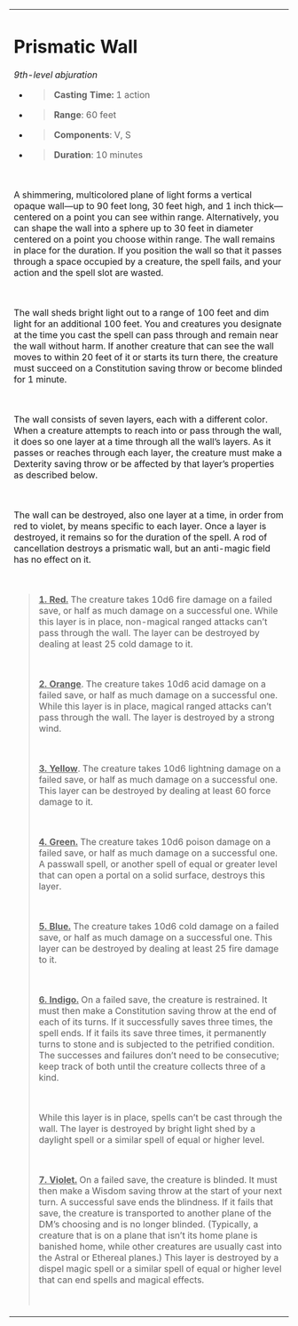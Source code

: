 <table><tbody><tr class="odd"><td><h1 id="prismatic-wall"><strong>Prismatic Wall</strong></h1><p><em>9th-level abjuration</em></p><ul><li><blockquote><p><strong>Casting Time:</strong> 1 action</p></blockquote></li><li><blockquote><p><strong>Range</strong>: 60 feet</p></blockquote></li><li><blockquote><p><strong>Components</strong>: V, S</p></blockquote></li><li><blockquote><p><strong>Duration</strong>: 10 minutes</p></blockquote></li></ul><p> </p><p>A shimmering, multicolored plane of light forms a vertical opaque wall—up to 90 feet long, 30 feet high, and 1 inch thick—centered on a point you can see within range. Alternatively, you can shape the wall into a sphere up to 30 feet in diameter centered on a point you choose within range. The wall remains in place for the duration. If you position the wall so that it passes through a space occupied by a creature, the spell fails, and your action and the spell slot are wasted.</p><p> </p><p>The wall sheds bright light out to a range of 100 feet and dim light for an additional 100 feet. You and creatures you designate at the time you cast the spell can pass through and remain near the wall without harm. If another creature that can see the wall moves to within 20 feet of it or starts its turn there, the creature must succeed on a Constitution saving throw or become blinded for 1 minute.</p><p> </p><p>The wall consists of seven layers, each with a different color. When a creature attempts to reach into or pass through the wall, it does so one layer at a time through all the wall’s layers. As it passes or reaches through each layer, the creature must make a Dexterity saving throw or be affected by that layer’s properties as described below.</p><p> </p><p>The wall can be destroyed, also one layer at a time, in order from red to violet, by means specific to each layer. Once a layer is destroyed, it remains so for the duration of the spell. A rod of cancellation destroys a prismatic wall, but an anti-magic field has no effect on it.</p><p> </p><blockquote><p><strong><u>1. Red.</u></strong> The creature takes 10d6 fire damage on a failed save, or half as much damage on a successful one. While this layer is in place, non-magical ranged attacks can’t pass through the wall. The layer can be destroyed by dealing at least 25 cold damage to it.</p><p> </p><p><strong><u>2. Orange</u></strong>. The creature takes 10d6 acid damage on a failed save, or half as much damage on a successful one. While this layer is in place, magical ranged attacks can’t pass through the wall. The layer is destroyed by a strong wind.</p><p> </p><p><strong><u>3. Yellow</u></strong>. The creature takes 10d6 lightning damage on a failed save, or half as much damage on a successful one. This layer can be destroyed by dealing at least 60 force damage to it.</p><p> </p><p><strong><u>4. Green.</u></strong> The creature takes 10d6 poison damage on a failed save, or half as much damage on a successful one. A passwall spell, or another spell of equal or greater level that can open a portal on a solid surface, destroys this layer.</p><p> </p><p><strong><u>5. Blue.</u></strong> The creature takes 10d6 cold damage on a failed save, or half as much damage on a successful one. This layer can be destroyed by dealing at least 25 fire damage to it.</p><p> </p><p><strong><u>6. Indigo.</u></strong> On a failed save, the creature is restrained. It must then make a Constitution saving throw at the end of each of its turns. If it successfully saves three times, the spell ends. If it fails its save three times, it permanently turns to stone and is subjected to the petrified condition. The successes and failures don’t need to be consecutive; keep track of both until the creature collects three of a kind.</p><p> </p><p>While this layer is in place, spells can’t be cast through the wall. The layer is destroyed by bright light shed by a daylight spell or a similar spell of equal or higher level.</p><p> </p><p><strong><u>7. Violet.</u></strong> On a failed save, the creature is blinded. It must then make a Wisdom saving throw at the start of your next turn. A successful save ends the blindness. If it fails that save, the creature is transported to another plane of the DM’s choosing and is no longer blinded. (Typically, a creature that is on a plane that isn’t its home plane is banished home, while other creatures are usually cast into the Astral or Ethereal planes.) This layer is destroyed by a dispel magic spell or a similar spell of equal or higher level that can end spells and magical effects.</p><p> </p></blockquote></td></tr></tbody></table>